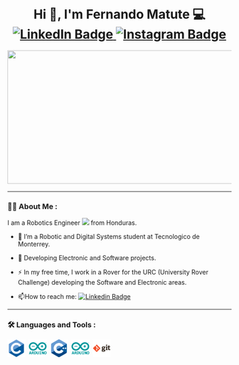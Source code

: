 <div id="badges">
  <h1 align="center">
    Hi 👋, I'm Fernando Matute 💻
    <br>
  <a href="https://www.linkedin.com/in/fernando-matute-98b735293/">
    <img src="https://img.shields.io/badge/LinkedIn-blue?style=for-the-badge&logo=linkedin&logoColor=white" alt="LinkedIn Badge"/>
  </a>
  <a href="https://www.instagram.com/fer_matute30/">
    <img src="https://img.shields.io/badge/Instagram-purple?style=for-the-badge&logo=instagram&logoColor=white" alt="Instagram Badge"/>
  </a>
    </h1>
</div>

<div align="center">
  <img src="https://images-wixmp-ed30a86b8c4ca887773594c2.wixmp.com/f/7a5a3db7-fb07-4532-aa4c-93f5a5d5d651/dbff1rj-c8fb290d-5a35-4137-b925-759ea0e98f44.gif?token=eyJ0eXAiOiJKV1QiLCJhbGciOiJIUzI1NiJ9.eyJpc3MiOiJ1cm46YXBwOjdlMGQxODg5ODIyNjQzNzNhNWYwZDQxNWVhMGQyNmUwIiwic3ViIjoidXJuOmFwcDo3ZTBkMTg4OTgyMjY0MzczYTVmMGQ0MTVlYTBkMjZlMCIsImF1ZCI6WyJ1cm46c2VydmljZTpmaWxlLmRvd25sb2FkIl0sIm9iaiI6W1t7InBhdGgiOiIvZi83YTVhM2RiNy1mYjA3LTQ1MzItYWE0Yy05M2Y1YTVkNWQ2NTEvZGJmZjFyai1jOGZiMjkwZC01YTM1LTQxMzctYjkyNS03NTllYTBlOThmNDQuZ2lmIn1dXX0.w1Sbexd1AWcN16V1q6CQVKzpshgHwOURJdjV2L0ZQUw" width="600" height="300"/>
</div>

---

### :man_technologist: About Me :
I am a Robotics Engineer <img src="https://media2.giphy.com/media/6KGPoV1Z61IpDZyTeN/giphy.gif" width="70"> from Honduras.

- :satellite: I’m a Robotic and Digital Systems student at Tecnologico de Monterrey.

- :seedling: Developing Electronic and Software projects.

- :zap: In my free time, I work in a Rover for the URC (University Rover Challenge) developing the Software and Electronic areas.

- :mailbox:How to reach me: [![Linkedin Badge](https://img.shields.io/badge/-Fernando-blue?style=flat&logo=Linkedin&logoColor=white)](https://www.linkedin.com/in/fernando-matute-98b735293/)

---

### :hammer_and_wrench: Languages and Tools :
<div>
  <img src="https://github.com/devicons/devicon/blob/master/icons/c/c-original.svg" title="Java" alt="Java" width="40" height="40"/>&nbsp;
  <img src="https://github.com/devicons/devicon/blob/master/icons/arduino/arduino-original-wordmark.svg" title="NodeJS" alt="NodeJS" width="40" height="40"/>&nbsp;
  <img src="https://github.com/devicons/devicon/blob/master/icons/cplusplus/cplusplus-original.svg" title="AWS" alt="AWS" width="40" height="40"/>&nbsp;
  <img src="https://github.com/devicons/devicon/blob/master/icons/arduino/arduino-original-wordmark.svg" title="NodeJS" alt="NodeJS" width="40" height="40"/>&nbsp;
  <img src="https://github.com/devicons/devicon/blob/master/icons/git/git-original-wordmark.svg" title="Git" **alt="Git" width="40" height="40"/>
</div>
